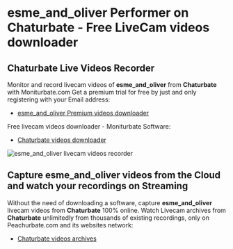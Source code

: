 # esme_and_oliver Performer on Chaturbate - Free LiveCam videos downloader

## Chaturbate Live Videos Recorder

Monitor and record livecam videos of **esme_and_oliver** from **Chaturbate** with Moniturbate.com
Get a premium trial for free by just and only registering with your Email address:
* [esme_and_oliver Premium videos downloader](https://moniturbate.com/request-demo-licence-key.html)

Free livecam videos downloader - Moniturbate Software:
* [Chaturbate videos downloader](https://moniturbate.com/moniturbate-download-software.html)

![esme_and_oliver livecam videos recorder](https://peachurnet.com/templates/moniturbate-software.png)


## Capture esme_and_oliver videos from the Cloud and watch your recordings on Streaming

Without the need of downloading a software, capture **esme_and_oliver** livecam videos from **Chaturbate** 100% online.
Watch Livecam archives from **Chaturbate** unlimitedly from thousands of existing recordings, only on Peachurbate.com and its websites network:
* [Chaturbate videos archives](https://peachurnet.com/)